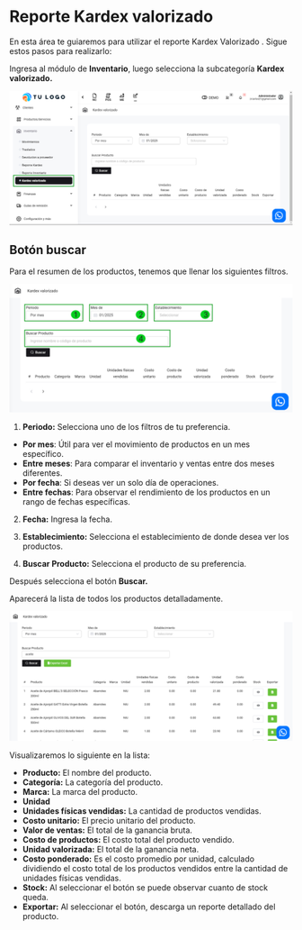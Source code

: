 # Reporte Kardex valorizado

En esta área te guiaremos para utilizar el reporte Kardex Valorizado . Sigue estos pasos para realizarlo:

Ingresa al módulo de **Inventario**, luego selecciona la subcategoría **Kardex valorizado.**

![Alt text](img/Reporte_Kardex_valorizado_01.jpg)

## Botón buscar

Para el resumen de los productos, tenemos que llenar los siguientes filtros.

![Alt text](img/Reporte_Kardex_valorizado_02.jpg)

1. **Periodo:** Selecciona uno de los filtros de tu preferencia.

* **Por mes**: Útil para ver el movimiento de productos en un mes específico.
* **Entre meses**: Para comparar el inventario y ventas entre dos meses diferentes.
* **Por fecha**: Si deseas ver un solo día de operaciones.
* **Entre fechas**: Para observar el rendimiento de los productos en un rango de fechas específicas.


2. **Fecha:** Ingresa la fecha.

3. **Establecimiento:** Selecciona el establecimiento de donde desea ver los productos.

4. **Buscar Producto:** Selecciona el producto de su preferencia.

Después selecciona el botón **Buscar.**

Aparecerá la lista de todos los productos detalladamente.

![Alt text](img/Reporte_Kardex_valorizado_03.jpg)

Visualizaremos lo siguiente en la lista:

* **Producto:** El nombre del producto.
* **Categoría:** La categoría del producto.
* **Marca:** La marca del producto.
* **Unidad**
* **Unidades físicas vendidas:** La cantidad de productos vendidas.
* **Costo unitario:** El precio unitario del producto.
* **Valor de ventas:** El total de la ganancia bruta.
* **Costo de productos:** El costo total del producto vendido.
* **Unidad valorizada:** El total de la ganancia neta.
* **Costo ponderado:** Es el costo promedio por unidad, calculado dividiendo el costo total de los productos vendidos entre la cantidad de unidades físicas vendidas.
* **Stock:** Al seleccionar el botón se puede observar cuanto de stock queda.
* **Exportar:** Al seleccionar el botón, descarga un reporte detallado del producto.
